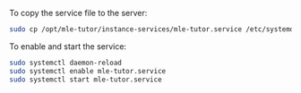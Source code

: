 To copy the service file to the server:

```bash
sudo cp /opt/mle-tutor/instance-services/mle-tutor.service /etc/systemd/system/
```

To enable and start the service:

```bash
sudo systemctl daemon-reload
sudo systemctl enable mle-tutor.service
sudo systemctl start mle-tutor.service
```
